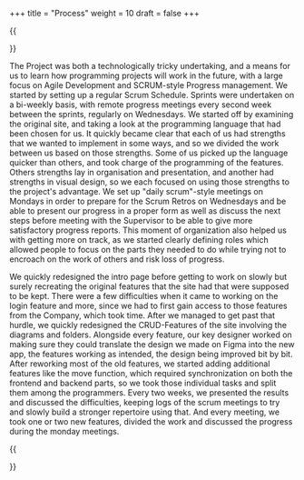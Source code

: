 +++
title = "Process"
weight = 10
draft = false
+++

{{<section title="Process">}}

The Project was both a technologically tricky undertaking, and a means for us to learn how programming projects will work in the future, with a large focus on Agile Development and SCRUM-style Progress management.
We started by setting up a regular Scrum Schedule. Sprints were undertaken on a bi-weekly basis, with remote progress meetings every second week between the sprints, regularly on Wednesdays.
We started off by examining the original site, and taking a look at the programming language that had been chosen for us. It quickly became clear that each of us had strengths that we wanted to implement in some ways,
and so we divided the work between us based on those strengths. Some of us picked up the language quicker than others, and took charge of the programming of the features. Others strengths lay in organisation and presentation, and another had strengths in visual design,
so we each focused on using those strengths to the project's advantage. We set up "daily scrum"-style meetings on Mondays in order to prepare for the Scrum Retros on Wednesdays and be able to present our progress in a proper form as well as discuss the next steps before meeting with the Supervisor to be able to give more satisfactory progress reports.
This moment of organization also helped us with getting more on track, as we started clearly defining roles which allowed people to focus on the parts they needed to do while trying not to encroach on the work of others and risk loss of progress.

We quickly redesigned the intro page before getting to work on slowly but surely recreating the original features that the site had that were supposed to be kept. There were a few difficulties when it came to working on the login feature and more, since we had to first gain access to those features from the Company, which took time.
After we managed to get past that hurdle, we quickly redesigned the CRUD-Features of the site involving the diagrams and folders. Alongside every feature, our key designer worked on making sure they could translate the design we made on Figma into the new app, the features working as intended, the design being improved bit by bit.
After reworking most of the old features, we started adding additional features like the move function, which required synchronization on both the frontend and backend parts, so we took those individual tasks and split them among the programmers. 
Every two weeks, we presented the results and discussed the difficulties, keeping logs of the scrum meetings to try and slowly build a stronger repertoire using that. And every meeting, we took one or two new features, divided the work and discussed the progress during the monday meetings.



{{</section>}}
